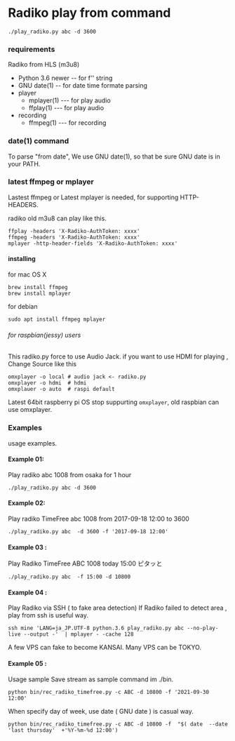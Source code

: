 # Radiko play from command 

```
./play_radiko.py abc -d 3600
```

### requirements

Radiko from HLS (m3u8)

- Python 3.6 newer -- for f'' string
- GNU date(1) --  for date time formate parsing
- player  
  - mplayer(1)  --- for play audio 
  - ffplay(1)  ---  for play audio
- recording
  - ffmpeg(1)  --- for recording 


### date(1) command 

To parse "from date", We use GNU date(1), so that be sure GNU date is in your PATH.

### latest ffmpeg or mplayer

Lastest ffmpeg or Latest mplayer is needed, for supporting HTTP-HEADERS.

radiko old m3u8 can play like this.
```
ffplay -headers 'X-Radiko-AuthToken: xxxx'
ffmpeg -headers 'X-Radiko-AuthToken: xxxx'
mplayer -http-header-fields 'X-Radiko-AuthToken: xxxx'
```

#### installing
for mac OS X
```
brew install ffmpeg
brew install mplayer
```

for debian 
```
sudo apt install ffmpeg mplayer
```


###### for raspbian(jessy) users

This radiko.py force to use Audio Jack. 
if you want to use HDMI for playing  , Change Source like this 

```
omxplayer -o local # audio jack <- radiko.py 
omxplayer -o hdmi  # hdmi 
omxplauer -o auto  # raspi default
```

Latest 64bit raspberry pi OS stop suppurting `omxplayer`, old raspbian can use omxplayer. 

### Examples

usage examples.

#### Example 01:
Play radiko abc 1008 from osaka  for 1 hour 
```
./play_radiko.py abc -d 3600
```
#### Example 02:
Play radiko TimeFree abc 1008 from 2017-09-18 12:00 to 3600
```
./play_radiko.py abc  -d 3600 -f '2017-09-18 12:00'
```

#### Example 03 :
Play Radiko TimeFree  ABC 1008 today 15:00 ピタッと 
```
./play_radiko.py abc  -f 15:00 -d 10800
```

#### Example 04 : 
Play Radiko via SSH ( to fake area detection)
If  Radiko failed to detect area , play from ssh is useful way.
```
ssh mine 'LANG=ja_JP.UTF-8 python.3.6 play_radiko.py abc --no-play-live --output -'  | mplayer - -cache 128
```

A few VPS can fake to become KANSAI. Many VPS can be TOKYO.

#### Example 05 : 
Usage sample Save stream as sample command im ./bin.
```
python bin/rec_radiko_timefree.py -c ABC -d 10800 -f '2021-09-30 12:00' 
```

When specify day of week,  use date ( GNU date ) is casual way.
```
python bin/rec_radiko_timefree.py -c ABC -d 10800 -f  "$( date  --date 'last thursday'  +'%Y-%m-%d 12:00')
```




